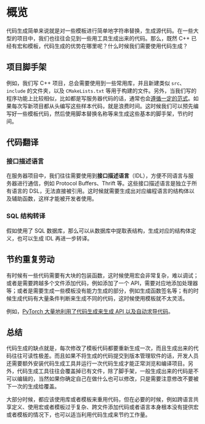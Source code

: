# 概览

代码生成简单来说就是对一些模板进行简单地字符串替换，生成源代码。在一些大型的项目中，我们也往往会见到一些用工具生成出来的代码。那么，既然 C++ 已经有宏和模板，代码生成的优势在哪里呢？什么时候我们需要使用代码生成？

## 项目脚手架

例如，我们写 C++ 项目，总会需要使用到一些常用库，并且新建类似 `src`、`include` 的文件夹，以及 `CMakeLists.txt` 等用于构建的文件。另外，当我们写的程序功能上比较相似，比如都是写服务器代码的话，通常也会[遵循一定的范式](../paradigms/index.md)。如果每次写新项目都从头编写这些样本代码，就是浪费时间。这时候我们可以预先编写好一些模板代码，然后使用脚本替换名称等来生成这些基本的脚手架，节约时间。

## 代码翻译

### 接口描述语言

在服务器项目中，我们往往需要使用到**接口描述语言**（IDL），方便不同语言与服务器进行通信，例如 Protocol Buffers、Thrift 等。这些接口描述语言是独立于所有语言的 DSL，无法直接被引用。这时候就需要生成出对应编程语言的结构体以及辅助函数，这样才能被开发者使用。

### SQL 结构转译

假如使用了 SQL 数据库，那么可以从数据库中提取表结构，生成对应的结构体定义，也可以生成 IDL 再进一步转译。

## 节约重复劳动

有时候有一些代码需要有大块的包装函数，这时候使用宏会非常复杂，难以调试；或者是需要跨越多个文件添加代码，例如添加了一个 API，需要对应地添加处理器等；或者是需要生成一些模板没有能力生成的部分，例如生成函数签名等；有的时候生成代码有大量条件判断来生成不同的代码，这时候使用模板就不太灵活。

例如，[PyTorch 大量地利用了代码生成来生成 API 以及自动求导代码](https://github.com/pytorch/pytorch/tree/master/tools/autograd)。


## 总结

代码生成的缺点就是，每次修改了模板代码都要重新生成一次，而且生成出来的代码往往可读性极差。而且如果不将生成的代码提交到版本管理软件的话，开发人员还需要额外安装代码生成工具并运行一次代码生成才能正常浏览和编译项目。另外，代码生成工具往往会覆盖掉已有文件，除了脚手架，一般生成出来的代码是不可以编辑的，当然如果你确定自己在做什么也可以修改，只是需要注意修改不要被下一次的生成给覆盖。

大部分时候，都应该使用库或者模板来重用代码，但在必要的时候，例如跨语言共享定义、使用宏或者模板过于复杂、跨文件添加代码或者语言本身根本没有提供宏或者模板的情况下，也可以适当利用代码生成来节约工作量。